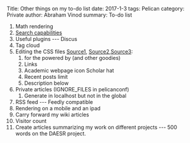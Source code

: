 Title: Other things on my to-do list
date: 2017-1-3
tags: Pelican
category: Private
author: Abraham Vinod
summary: To-do list

1. Math rendering
1. [Search capabilities](http://moparx.com/2014/04/adding-search-capabilities-within-your-pelican-powered-site-using-tipue-search/)
1. Useful plugins --- Discus
1. Tag cloud
1. Editing the CSS files [Source1](http://beneathdata.com/how-to/how-i-built-this-website/),
[Source2](http://algorithmshop.com/20131212-starting-a-blog.html),[Source3](https://spapas.github.io/2013/10/07/pelican-static-windows/):
    1. for the powered by (and other goodies)
    1. Links
    1. Academic webpage icon Scholar hat
    1. Recent posts limit
    1. Description below
1. Private articles (IGNORE_FILES in pelicanconf)
    1. Generate in localhost but not in the global
1. RSS feed --- Feedly compatible
1. Rendering on a mobile and an ipad
1. Carry forward my wiki articles
1. Visitor count
1. Create articles summarizing my work on different projects --- 500 words on the DAESR project.
